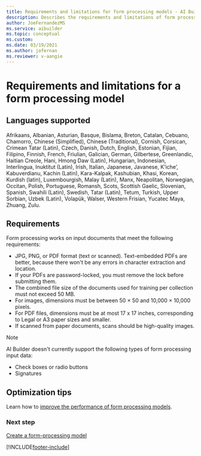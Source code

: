 ```yaml
---
title: Requirements and limitations for form processing models - AI Builder | Microsoft Docs
description: Describes the requirements and limitations of form processing models in AI Builder.
author: JoeFernandezMS
ms.service: aibuilder
ms.topic: conceptual
ms.custom:
ms.date: 03/19/2021
ms.author: jofernan
ms.reviewer: v-aangie
---
```


# Requirements and limitations for a form processing model

## Languages supported

Afrikaans, Albanian, Asturian, Basque, Bislama, Breton, Catalan, Cebuano, Chamorro, Chinese (Simplified), Chinese (Traditional), Cornish, Corsican, Crimean Tatar (Latin), Czech, Danish, Dutch, English, Estonian, Fijian, Filipino, Finnish, French, Friulian, Galician, German, Gilbertese, Greenlandic, Haitian Creole, Hani, Hmong Daw (Latin), Hungarian, Indonesian, Interlingua, Inuktitut (Latin), Irish, Italian, Japanese, Javanese, K’iche’, Kabuverdianu, Kachin (Latin), Kara-Kalpak, Kashubian, Khasi, Korean, Kurdish (latin), Luxembourgish, Malay (Latin), Manx, Neapolitan, Norwegian, Occitan, Polish, Portuguese, Romansh, Scots, Scottish Gaelic, Slovenian, Spanish, Swahili (Latin), Swedish, Tatar (Latin), Tetum, Turkish, Upper Sorbian, Uzbek (Latin), Volapük, Walser, Western Frisian, Yucatec Maya, Zhuang, Zulu.

## Requirements

Form processing works on input documents that meet the following requirements:

- JPG, PNG, or PDF format (text or scanned). Text-embedded PDFs are better, because there won't be any errors in character extraction and location.
- If your PDFs are password-locked, you must remove the lock before submitting them.
- The combined file size of the documents used for training per collection must not exceed 50 MB. 
- For images, dimensions must be between 50 &times; 50 and 10,000 &times; 10,000 pixels.
- For PDF files, dimensions must be at most 17 x 17 inches, corresponding to Legal or A3 paper sizes and smaller.
- If scanned from paper documents, scans should be high-quality images.

 > [!NOTE]
 > AI Builder doesn't currently support the following types of form processing input data:
 >
 > - Check boxes or radio buttons
 > - Signatures

## Optimization tips

Learn how to [improve the performance of form processing models](improve-form-processing-performance.md).


### Next step

[Create a form-processing model](create-form-processing-model.md)


[!INCLUDE[footer-include](includes/footer-banner.md)]
